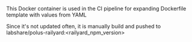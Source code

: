 This Docker container is used in the CI pipeline for expanding Dockerfile template with values from YAML

Since it's not updated often, it is manually build and pushed to labshare/polus-railyard:<railyard_npm_version>
